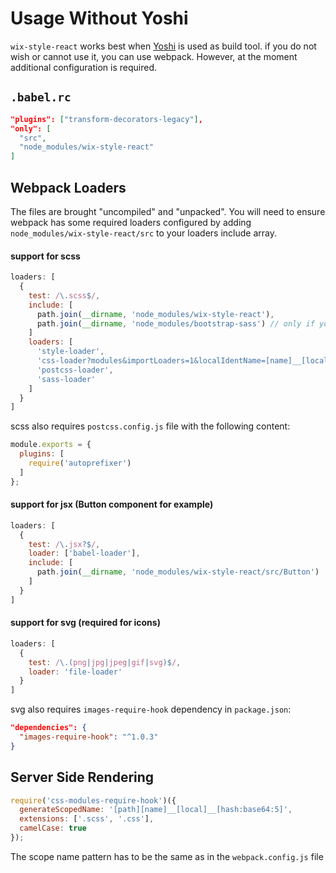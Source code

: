 # Usage Without Yoshi

`wix-style-react` works best when [Yoshi](https://github.com/wix/yoshi) is used as build tool.
if you do not wish or cannot use it, you can use webpack. However, at the moment additional configuration is required.


## `.babel.rc`

```json
"plugins": ["transform-decorators-legacy"],
"only": [
  "src",
  "node_modules/wix-style-react"
]
```

## Webpack Loaders

The files are brought "uncompiled" and "unpacked". You will need to
ensure webpack has some required loaders configured by adding
`node_modules/wix-style-react/src` to your loaders include array.

#### support for scss

```js
loaders: [
  {
    test: /\.scss$/,
    include: [
      path.join(__dirname, 'node_modules/wix-style-react'),
      path.join(__dirname, 'node_modules/bootstrap-sass') // only if you use Grid component
    ]
    loaders: [
      'style-loader',
      'css-loader?modules&importLoaders=1&localIdentName=[name]__[local]___[hash:base64:5]',
      'postcss-loader',
      'sass-loader'
    ]
  }
]
```

scss also requires `postcss.config.js` file with the following content:

```javascript
module.exports = {
  plugins: [
    require('autoprefixer')
  ]
};
```


#### support for jsx (Button component for example)

```js
loaders: [
  {
    test: /\.jsx?$/,
    loader: ['babel-loader'],
    include: [
      path.join(__dirname, 'node_modules/wix-style-react/src/Button')
    ]
  }
]
```

#### support for svg (required for icons)
```js
loaders: [
  {
    test: /\.(png|jpg|jpeg|gif|svg)$/,
    loader: 'file-loader'
  }
]
```

svg also requires `images-require-hook` dependency in `package.json`:

```json
"dependencies": {
  "images-require-hook": "^1.0.3"
}
```

## Server Side Rendering

```js
require('css-modules-require-hook')({
  generateScopedName: '[path][name]__[local]__[hash:base64:5]',
  extensions: ['.scss', '.css'],
  camelCase: true
});
```

The scope name pattern has to be the same as in the `webpack.config.js` file
